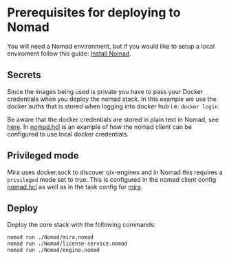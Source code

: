 # Prerequisites for deploying to Nomad

You will need a Nomad environment, but if you would like to setup a local enviroment follow this guide: [Install Nomad](https://www.nomadproject.io/intro/getting-started/install.html).

## Secrets

Since the images being used is private you have to pass your Docker credentials when you deploy the nomad stack. In this example we use the docker auths that is stored when logging into docker hub i.e. ```docker login```.

Be aware that the docker credentials are stored in plain text in Nomad, see [here](https://www.nomadproject.io/docs/drivers/docker.html#docker-auth-config). In [nomad.hcl](./nomad.hcl) is an example of how the nomad client can be configured to use local docker credentials.

## Privileged mode

Mira uses docker.sock to discover qix-engines and in Nomad this requires a ```privileged``` mode set to true. This is configured in the nomad client config [nomad.hcl](./nomad.hcl) as well as in the task config for [mira](./mira.nomad).

## Deploy

Deploy the core stack with the following commands:

```sh
nomad run ./Nomad/mira.nomad
nomad run ./Nomad/license-service.nomad
nomad run ./Nomad/engine.nomad
```
